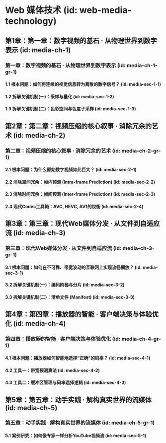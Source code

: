 # Web 媒体技术 (id: web-media-technology)

## 第1章：第一章：数字视频的基石 · 从物理世界到数字表示 (id: media-ch-1)
### 第一章：数字视频的基石 · 从物理世界到数字表示 (id: media-ch-1-gr-1)
#### 1.1 根本问题：如何将连续的视觉信息转为离散的数字信号？ (id: media-sec-1-1)
#### 1.2 拆解关键机制(一)：采样与量化 (id: media-sec-1-2)
#### 1.3 拆解关键机制(二)：色彩空间与色度子采样 (id: media-sec-1-3)

## 第2章：第二章：视频压缩的核心叙事 · 消除冗余的艺术 (id: media-ch-2)
### 第二章：视频压缩的核心叙事 · 消除冗余的艺术 (id: media-ch-2-gr-1)
#### 2.1 根本问题：为什么原始数字视频如此巨大？ (id: media-sec-2-1)
#### 2.2 消除空间冗余：帧内预测 (Intra-frame Prediction) (id: media-sec-2-2)
#### 2.3 消除时间冗余：帧间预测 (Inter-frame Prediction) (id: media-sec-2-3)
#### 2.4 现代Codec工具箱：AVC, HEVC, AV1的权衡 (id: media-sec-2-4)

## 第3章：第三章：现代Web媒体分发 · 从文件到自适应流 (id: media-ch-3)
### 第三章：现代Web媒体分发 · 从文件到自适应流 (id: media-ch-3-gr-1)
#### 3.1 根本问题：如何在不可靠、带宽波动的互联网上实现流畅播放？ (id: media-sec-3-1)
#### 3.2 拆解关键机制(一)：编码阶梯与分片 (id: media-sec-3-2)
#### 3.3 拆解关键机制(二)：清单文件 (Manifest) (id: media-sec-3-3)

## 第4章：第四章：播放器的智能 · 客户端决策与体验优化 (id: media-ch-4)
### 第四章：播放器的智能 · 客户端决策与体验优化 (id: media-ch-4-gr-1)
#### 4.1 根本问题：播放器如何智能地选择“正确”的码率？ (id: media-sec-4-1)
#### 4.2 工具一：带宽预测算法 (id: media-sec-4-2)
#### 4.3 工具二：缓冲区管理与码率选择逻辑 (id: media-sec-4-3)

## 第5章：第五章：动手实践 · 解构真实世界的流媒体 (id: media-ch-5)
### 第五章：动手实践 · 解构真实世界的流媒体 (id: media-ch-5-gr-1)
#### 5.1 案例研究：如何像专家一样分析YouTube视频流 (id: media-sec-5-1)
